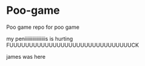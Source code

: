 # Poo-game
Poo game repo for poo game


my peniiiiiiiiiiiiiiiis is hurting FUUUUUUUUUUUUUUUUUUUUUUUUUUUUUUUCK

james was here
